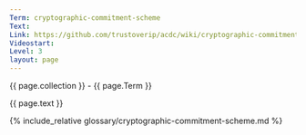 ```yaml
---
Term: cryptographic-commitment-scheme
Text: 
Link: https://github.com/trustoverip/acdc/wiki/cryptographic-commitment-scheme.md
Videostart: 
Level: 3
layout: page
---
```


{{ page.collection }} - {{ page.Term }}

   {{ page.text }}

{% include_relative glossary/cryptographic-commitment-scheme.md %}
